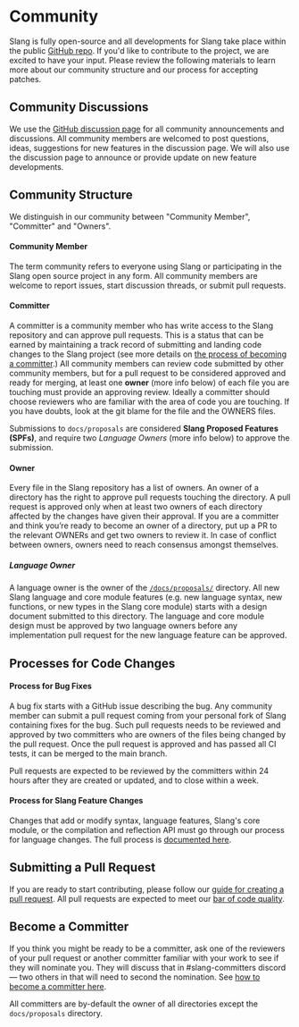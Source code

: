 # Community

Slang is fully open-source and all developments for Slang take place within the public [GitHub repo](https://github.com/shader-slang/slang).
If you'd like to contribute to the project, we are excited to have your input.
Please review the following materials to learn more about our community structure and our process for accepting patches.

## Community Discussions

We use the [GitHub discussion page](https://github.com/shader-slang/slang/discussions) for all community announcements and discussions. All community members are welcomed to post questions, ideas, suggestions for new features in the discussion page. We will also use the discussion page to announce or provide update on new feature developments.

## Community Structure

We distinguish in our community between "Community Member", "Committer" and "Owners".

#### Community Member

The term community refers to everyone using Slang or participating in the Slang open source project in any form. All community members are welcome to
report issues, start discussion threads, or submit pull requests.

#### Committer

A committer is a community member who has write access to the Slang repository and can approve pull requests. This is a status that can be earned by maintaining a track record of submitting and landing code changes to the Slang project (see more details on [the process of becoming a committer](/community/become-a-committer).) All community members can review code submitted by other community members, but for a pull request to be considered approved and ready for merging, at least one **owner** (more info below) of each file you are touching must provide an approving review. Ideally a committer should choose reviewers who are familiar with the area of code you are touching. If you have doubts, look at the git blame for the file and the OWNERS files.

Submissions to `docs/proposals` are considered **Slang Proposed Features (SPFs)**, and require two *Language Owners* (more info below) to approve the submission.

#### Owner

Every file in the Slang repository has a list of owners. An owner of a directory has the right to approve pull requests touching the directory. A pull request is approved only when at least two owners of each directory affected by the changes have given their approval. If you are a committer and think you’re ready to become an owner of a directory, put up a PR to the relevant OWNERs and get two owners to review it. In case of conflict between owners, owners need to reach consensus amongst themselves.

##### Language Owner

A language owner is the owner of the [`/docs/proposals/`](https://github.com/shader-slang/slang/tree/master/docs/proposals) directory. All new Slang language and core module features (e.g. new language syntax, new functions, or new types in the Slang core module) starts with a design document submitted to this directory. The language and core module design must be approved by two language owners before any implementation pull request for the new language feature can be approved.

## Processes for Code Changes

#### Process for Bug Fixes
A bug fix starts with a GitHub issue describing the bug. Any community member can submit a pull request coming from your personal fork of Slang containing fixes for the bug. Such pull requests needs to be reviewed and approved by two committers who are owners of the files being changed by the pull request. Once the pull request is approved and has passed all CI tests, it can be merged to the main branch.

Pull requests are expected to be reviewed by the committers within 24 hours after they are created or updated, and to close within a week.

#### Process for Slang Feature Changes

Changes that add or modify syntax, language features, Slang's core module, or the compilation and reflection API must go through our process for language changes. The full process is [documented here](/community/language-change-process).

## Submitting a Pull Request

If you are ready to start contributing, please follow our [guide for creating a pull request](https://github.com/shader-slang/slang/blob/master/CONTRIBUTION.md). All pull requests are expected to meet our [bar of code quality](/community/code-quality).

## Become a Committer

If you think you might be ready to be a committer, ask one of the reviewers of your pull request or another committer familiar with your work to see if they will nominate you. They will discuss that in #slang-committers discord — two others in that will need to second the nomination. See [how to become a committer here](/community/become-a-committer).

All committers are by-default the owner of all directories except the `docs/proposals` directory.